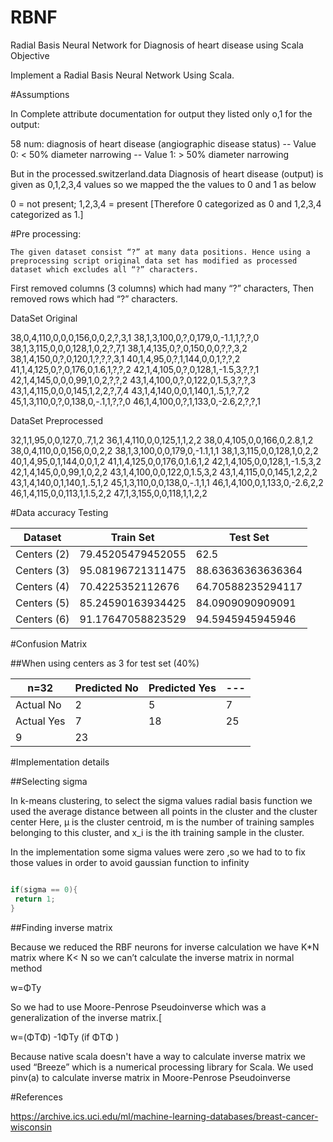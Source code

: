 # RBNF
Radial Basis Neural Network  for  Diagnosis of heart disease using Scala
Objective

Implement a Radial Basis Neural Network Using Scala.



#Assumptions

In Complete attribute documentation for output they listed only o,1 for the output:

58 num: diagnosis of heart disease (angiographic disease status) 
-- Value 0: < 50% diameter narrowing 
-- Value 1: > 50% diameter narrowing 

But in the processed.switzerland.data Diagnosis of heart disease (output) is given as 0,1,2,3,4   values so we mapped the the values to 0 and 1 as below
											
0 = not present; 1,2,3,4 = present 	[Therefore 0 categorized as 0 and 1,2,3,4 categorized as 1.]

#Pre processing:

	The given dataset consist “?” at many data positions. Hence using a preprocessing script original data set has modified as processed dataset which excludes all “?” characters.
First removed columns (3 columns) which had many “?” characters, Then removed rows which had “?” characters.

DataSet Original


38,0,4,110,0,0,0,156,0,0,2,?,3,1
38,1,3,100,0,?,0,179,0,-1.1,1,?,?,0
38,1,3,115,0,0,0,128,1,0,2,?,7,1
38,1,4,135,0,?,0,150,0,0,?,?,3,2
38,1,4,150,0,?,0,120,1,?,?,?,3,1
40,1,4,95,0,?,1,144,0,0,1,?,?,2
41,1,4,125,0,?,0,176,0,1.6,1,?,?,2
42,1,4,105,0,?,0,128,1,-1.5,3,?,?,1
42,1,4,145,0,0,0,99,1,0,2,?,?,2
43,1,4,100,0,?,0,122,0,1.5,3,?,?,3
43,1,4,115,0,0,0,145,1,2,2,?,7,4
43,1,4,140,0,0,1,140,1,.5,1,?,7,2
45,1,3,110,0,?,0,138,0,-.1,1,?,?,0
46,1,4,100,0,?,1,133,0,-2.6,2,?,?,1

DataSet Preprocessed

32,1,1,95,0,0,127,0,.7,1,2
36,1,4,110,0,0,125,1,1,2,2
38,0,4,105,0,0,166,0,2.8,1,2
38,0,4,110,0,0,156,0,0,2,2
38,1,3,100,0,0,179,0,-1.1,1,1
38,1,3,115,0,0,128,1,0,2,2
40,1,4,95,0,1,144,0,0,1,2
41,1,4,125,0,0,176,0,1.6,1,2
42,1,4,105,0,0,128,1,-1.5,3,2
42,1,4,145,0,0,99,1,0,2,2
43,1,4,100,0,0,122,0,1.5,3,2
43,1,4,115,0,0,145,1,2,2,2
43,1,4,140,0,1,140,1,.5,1,2
45,1,3,110,0,0,138,0,-.1,1,1
46,1,4,100,0,1,133,0,-2.6,2,2
46,1,4,115,0,0,113,1,1.5,2,2
47,1,3,155,0,0,118,1,1,2,2



#Data accuracy Testing
					


Dataset|Train Set|Test Set
---|---|---
Centers (2)|79.45205479452055|62.5
Centers (3)|95.08196721311475|88.63636363636364
Centers (4)|70.4225352112676|64.70588235294117
Centers (5)|85.24590163934425|84.0909090909091
Centers (6)|91.17647058823529|94.5945945945946


#Confusion Matrix

##When using centers as 3 for test set (40%)	
  
n=32|Predicted No|Predicted Yes|---
---|---|---|---
Actual No|2|5|7
Actual Yes|7|18|25
 |9|23|


#Implementation details	


##Selecting sigma	

In k-means clustering,  to select the sigma values radial basis function we used the average distance between all points in the cluster and the cluster center
Here, μ is the cluster centroid, m is the number of training samples belonging to this cluster, and x_i is the ith training sample in the cluster.



	
In the implementation some sigma values were zero ,so we had to  to fix those values in order to avoid gaussian function to infinity

```java

if(sigma == 0){
 return 1;
}
```









##Finding inverse matrix

Because we reduced the RBF neurons for inverse calculation we have  K*N matrix where   K< N	so we can’t calculate the inverse matrix in normal method 
 
w=ΦTy	

So we had to use   Moore-Penrose Pseudoinverse  which was a generalization of the inverse matrix.[    		
						
w=(ΦTΦ) -1ΦTy   (if ΦTΦ   )

Because native scala doesn't have a way to calculate inverse matrix we used “Breeze” which is a numerical processing library for Scala. We used pinv(a) to calculate inverse matrix in Moore-Penrose Pseudoinverse 
					
				
			
		







#References

https://archive.ics.uci.edu/ml/machine-learning-databases/breast-cancer-wisconsin	 	 		
